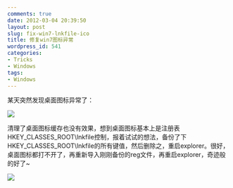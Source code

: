```yaml
---
comments: true
date: 2012-03-04 20:39:50
layout: post
slug: fix-win7-lnkfile-ico
title: 修复win7图标异常
wordpress_id: 541
categories:
- Tricks
- Windows
tags:
- Windows
---
```


某天突然发现桌面图标异常了：





[![](http://kernelpanic.im/blog/wp-content/uploads/2012/03/44f79696gw1dq8y001ibcj.jpg)](http://kernelpanic.im/blog/wp-content/uploads/2012/03/44f79696gw1dq8y001ibcj.jpg)





清理了桌面图标缓存也没有效果，想到桌面图标基本上是注册表HKEY_CLASSES_ROOT\lnkfile控制，报着试试的想法，备份了下HKEY_CLASSES_ROOT\lnkfile的所有键值，然后删除之，重启explorer。很好，桌面图标都打不开了，再重新导入刚刚备份的reg文件，再重启explorer，奇迹般的好了~





[![](http://kernelpanic.im/blog/wp-content/uploads/2012/03/2.png)](http://kernelpanic.im/blog/wp-content/uploads/2012/03/2.png)



